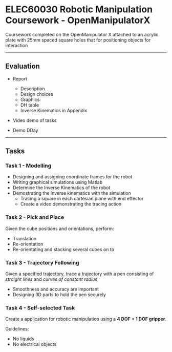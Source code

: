 # ELEC60030 Robotic Manipulation Coursework - OpenManipulatorX

Coursework completed on the OpenManipulator X attached to an acrylic plate with 25mm spaced square holes that for positioning objects for interaction

----

## Evaluation

- Report 
  - Description 
  - Design choices 
  - Graphics 
  - DH table 
  - Inverse Kinematics in Appendix 

- Video demo of tasks
- Demo DDay 

---- 

## Tasks 

### Task 1 - Modelling 

- Designing and assigning coordinate frames for the robot
- Writing graphical simulations using Matlab 
- Determine the Inverse Kinematics of the robot 
- Demostrating the inverse kinematics with the simulation 
  - Tracing a square in each cartesian plane with end effector 
  - Create a video demonstrating the tracing action 

### Task 2 - Pick and Place

Given the cube positions and orientations, perform:
- Translation 
- Re-orientation 
- Re-orientating and stacking several cubes on to

### Task 3 - Trajectory Following 

Given a specified trajectory, trace a trajectory with a pen consisting of *straight lines* and *curves of constant radius* 
- Smoothness and accuracy are important 
- Designing 3D parts to hold the pen securely 

### Task 4 - Self-selected Task 

Create a application for robotic manipulation using a **4 DOF + 1 DOF gripper**.

Guidelines:
- No liquids 
- No electrical objects 
